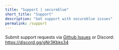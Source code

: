 ```yaml
---
title: "Support | secureblue"
short_title: "Support"
description: "Get support with secureblue issues"
permalink: /support
---
```


Submit support requests via [Github Issues](https://github.com/secureblue/secureblue) or Discord: https://discord.gg/gNr3Kbks34
